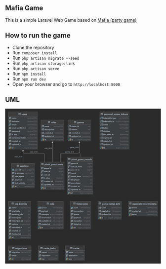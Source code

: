 ## Mafia Game

This is a simple Laravel Web Game based on [Mafia (party game)](https://en.wikipedia.org/wiki/Mafia_(party_game))



## How to run the game

- Clone the repository
- Run `composer install`
- Run `php artisan migrate --seed`
- Run `php artisan storage:link`
- Run `php artisan serve`
- Run `npm install`
- Run `npm run dev`
- Open your browser and go to `http://localhost:8000`

## UML 

![Mafia Game UML Diagram](mafiaGameDiagram.png)


